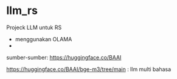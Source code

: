 # llm_rs
Projeck LLM untuk RS
- menggunakan OLAMA
- 

sumber-sumber:
https://huggingface.co/BAAI

https://huggingface.co/BAAI/bge-m3/tree/main : llm multi bahasa


